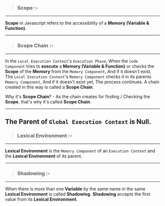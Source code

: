 > ### Scope :-
***
**Scope** in Javascript refers to the accessibility of a **Memory (Variable & Function)**. 
***
> ### Scope Chain :-
***
In the `Local Execution Context`'s `Execution Phase`, When the `Code Component` tries to **execute** a **Memory (Variable & Function)** or checks the **Scope** of the **Memory** from the `Memory Component`, And if it doesn't exist, The `Local Execution Context`'s `Memory Component` checks it in its parents `Memory Component`, And if it doesn't exist yet, The process continues. A chain created in this way is called a **Scope Chain**.
>
Why it's **Scope Chain**? - As the chain creates for finding / Checking the **Scope**, that's why it's called **Scope Chain**.
***
## The Parent of `Global Execution Context` is **Null**.
> ### Lexical Environment :-
***
**Lexical Environment** is the `Memory Component` of an `Execution Context` and the **Lexical Environment** of its parent.
***
> ### Shadowing :-
***
When there is more than one **Variable** by the same name in the same **Lexical Environment** is called **Shadowing**. **Shadowing** accepts the first value from its **Lexical Environment**. 
